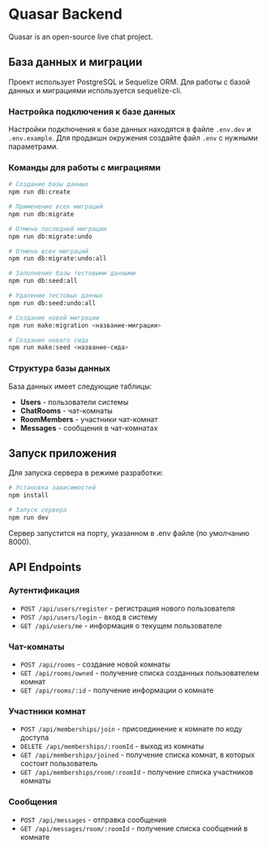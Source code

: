# Quasar Backend

Quasar is an open-source live chat project.

## База данных и миграции

Проект использует PostgreSQL и Sequelize ORM. Для работы с базой данных и миграциями используется sequelize-cli.

### Настройка подключения к базе данных

Настройки подключения к базе данных находятся в файле `.env.dev` и `.env.example`. 
Для продакшн окружения создайте файл `.env` с нужными параметрами.

### Команды для работы с миграциями

```bash
# Создание базы данных
npm run db:create

# Применение всех миграций
npm run db:migrate

# Отмена последней миграции
npm run db:migrate:undo

# Отмена всех миграций
npm run db:migrate:undo:all

# Заполнение базы тестовыми данными
npm run db:seed:all

# Удаление тестовых данных
npm run db:seed:undo:all

# Создание новой миграции
npm run make:migration <название-миграции>

# Создание нового сида
npm run make:seed <название-сида>
```

### Структура базы данных

База данных имеет следующие таблицы:

- **Users** - пользователи системы
- **ChatRooms** - чат-комнаты
- **RoomMembers** - участники чат-комнат
- **Messages** - сообщения в чат-комнатах

## Запуск приложения

Для запуска сервера в режиме разработки:

```bash
# Установка зависимостей
npm install

# Запуск сервера
npm run dev
```

Сервер запустится на порту, указанном в .env файле (по умолчанию 8000).

## API Endpoints

### Аутентификация

- `POST /api/users/register` - регистрация нового пользователя
- `POST /api/users/login` - вход в систему
- `GET /api/users/me` - информация о текущем пользователе

### Чат-комнаты

- `POST /api/rooms` - создание новой комнаты
- `GET /api/rooms/owned` - получение списка созданных пользователем комнат
- `GET /api/rooms/:id` - получение информации о комнате

### Участники комнат

- `POST /api/memberships/join` - присоединение к комнате по коду доступа
- `DELETE /api/memberships/:roomId` - выход из комнаты
- `GET /api/memberships/joined` - получение списка комнат, в которых состоит пользователь
- `GET /api/memberships/room/:roomId` - получение списка участников комнаты

### Сообщения

- `POST /api/messages` - отправка сообщения
- `GET /api/messages/room/:roomId` - получение списка сообщений в комнате 